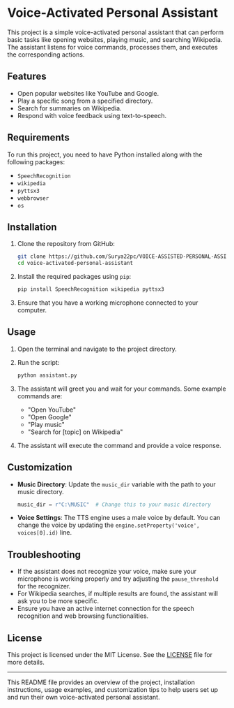 
# Voice-Activated Personal Assistant

This project is a simple voice-activated personal assistant that can perform basic tasks like opening websites, playing music, and searching Wikipedia. The assistant listens for voice commands, processes them, and executes the corresponding actions.

## Features

- Open popular websites like YouTube and Google.
- Play a specific song from a specified directory.
- Search for summaries on Wikipedia.
- Respond with voice feedback using text-to-speech.

## Requirements

To run this project, you need to have Python installed along with the following packages:

- `SpeechRecognition`
- `wikipedia`
- `pyttsx3`
- `webbrowser`
- `os`

## Installation

1. Clone the repository from GitHub:
    ```sh
    git clone https://github.com/Surya22pc/VOICE-ASSISTED-PERSONAL-ASSIATANT-CHATBOT.git
    cd voice-activated-personal-assistant
    ```

2. Install the required packages using `pip`:
    ```sh
    pip install SpeechRecognition wikipedia pyttsx3
    ```

3. Ensure that you have a working microphone connected to your computer.

## Usage

1. Open the terminal and navigate to the project directory.

2. Run the script:
    ```sh
    python assistant.py
    ```

3. The assistant will greet you and wait for your commands. Some example commands are:

    - "Open YouTube"
    - "Open Google"
    - "Play music"
    - "Search for [topic] on Wikipedia"
    

4. The assistant will execute the command and provide a voice response.

## Customization

- **Music Directory**: Update the `music_dir` variable with the path to your music directory.
    ```python
    music_dir = r"C:\MUSIC"  # Change this to your music directory
    ```

- **Voice Settings**: The TTS engine uses a male voice by default. You can change the voice by updating the `engine.setProperty('voice', voices[0].id)` line.

## Troubleshooting

- If the assistant does not recognize your voice, make sure your microphone is working properly and try adjusting the `pause_threshold` for the recognizer.
- For Wikipedia searches, if multiple results are found, the assistant will ask you to be more specific.
- Ensure you have an active internet connection for the speech recognition and web browsing functionalities.

## License

This project is licensed under the MIT License. See the [LICENSE](LICENSE) file for more details.

---



This README file provides an overview of the project, installation instructions, usage examples, and customization tips to help users set up and run their own voice-activated personal assistant.
